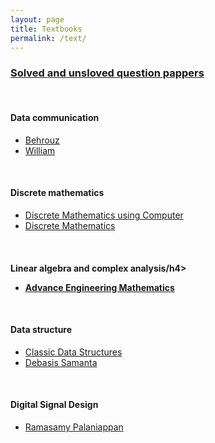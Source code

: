 ```yaml
---
layout: page
title: Textbooks
permalink: /text/
---
```

<h3><u>Solved and unsloved question pappers</u></h3><br>

<h4>Data communication</h4>
<ul>
    <li><a href="https://github.com/gouthamjp/pdfs/blob/master/dcpdf/text/Behrouz.pdf">Behrouz</a></li>
    <li><a href="https://github.com/gouthamjp/pdfs/blob/master/dcpdf/text/william.pdf">William</a></li>
</ul>
<br>
<h4>Discrete mathematics</h4>
<ul>
    <li><a href="/pdfs/dmpdf/textbook/DMT1.pdf">Discrete Mathematics using Computer</a></li>
    <li><a href="https://github.com/gouthamjp/pdfs/blob/master/dmpdf/textbook/DMT2.pdf">Discrete Mathematics</a></li>
    
</ul>
<br>
<h4>Linear algebra and complex analysis/h4>
<ul>
    <li><a href="https://github.com/gouthamjp/pdfs/blob/master/lapdf/textbook/adEnMA.pdf">Advance Engineering Mathematics</a></li>
    
</ul>
<br>
<h4>Data structure </h4>
<ul>
    <li><a href="https://github.com/gouthamjp/pdfs/blob/master/dspdf/textbook/DST1.pdf">Classic Data Structures</a></li>
    <li><a href="https://github.com/gouthamjp/pdfs/blob/master/dspdf/textbook/DST2.pdf">Debasis Samanta</a></li>
    
</ul>
<br>
<h4>Digital Signal Design</h4>
<ul>
    <li><a href="https://github.com/gouthamjp/pdfs/blob/master/dsdpdf/textbook/1.pdf">Ramasamy Palaniappan</a></li>
   
</ul>
<br>